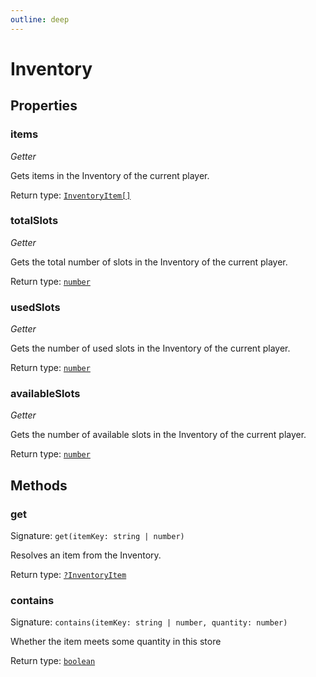 ```yaml
---
outline: deep
---
```

# Inventory



## Properties

### items
*Getter*

Gets items in the Inventory of the current player.


Return type: <code><a href="/api/struct/inventoryitem">InventoryItem[]</a></code>

### totalSlots
*Getter*

Gets the total number of slots in the Inventory of the current player.


Return type: <code><a href="https://developer.mozilla.org/en-US/docs/Web/JavaScript/Reference/Global_Objects/Number">number</a></code>

### usedSlots
*Getter*

Gets the number of used slots in the Inventory of the current player.


Return type: <code><a href="https://developer.mozilla.org/en-US/docs/Web/JavaScript/Reference/Global_Objects/Number">number</a></code>

### availableSlots
*Getter*

Gets the number of available slots in the Inventory of the current player.


Return type: <code><a href="https://developer.mozilla.org/en-US/docs/Web/JavaScript/Reference/Global_Objects/Number">number</a></code>

## Methods

### get
Signature: `get(itemKey: string | number)`

Resolves an item from the Inventory.


Return type: <code><a href="/api/struct/inventoryitem">?InventoryItem</a></code>

### contains
Signature: `contains(itemKey: string | number, quantity: number)`

Whether the item meets some quantity in this store


Return type: <code><a href="https://developer.mozilla.org/en-US/docs/Web/JavaScript/Reference/Global_Objects/Boolean">boolean</a></code>